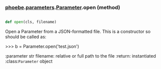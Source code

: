 ### [phoebe](phoebe.md).[parameters](phoebe.parameters.md).[Parameter](phoebe.parameters.Parameter.md).open (method)


```py

def open(cls, filename)

```



Open a Parameter from a JSON-formatted file.
This is a constructor so should be called as:


&gt;&gt;&gt; b = Parameter.open('test.json')


:parameter str filename: relative or full path to the file
:return: instantiated :class:`Parameter` object

